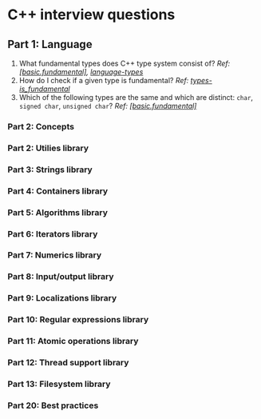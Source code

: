 # C++ interview questions

## Part 1: Language
1. What fundamental types does C++ type system consist of? _Ref: [[basic.fundamental]][N3690], [language-types]_
2. How do I check if a given type is fundamental? _Ref: [types-is_fundamental]_
3. Which of the following types are the same and which are distinct: ```char```, ```signed char```, ```unsigned char```? _Ref: [[basic.fundamental]][N3690]_

### Part 2: Concepts
### Part 2: Utilies library
### Part 3: Strings library
### Part 4: Containers library
### Part 5: Algorithms library
### Part 6: Iterators library
### Part 7: Numerics library
### Part 8: Input/output library
### Part 9: Localizations library
### Part 10: Regular expressions library
### Part 11: Atomic operations library
### Part 12: Thread support library
### Part 13: Filesystem library
### Part 20: Best practices


[N3690]:http://www.open-std.org/jtc1/sc22/wg21/docs/papers/2013/n3690.pdf
[language-types]:http://en.cppreference.com/w/cpp/language/types
[types-is_fundamental]:http://en.cppreference.com/w/cpp/types/is_fundamental

